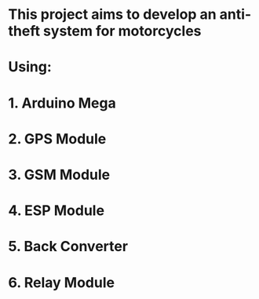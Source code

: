 # This project aims to develop an anti-theft system for motorcycles
# Using:
# 1. Arduino Mega
# 2. GPS Module
# 3. GSM Module
# 4. ESP Module
# 5. Back Converter
# 6. Relay Module